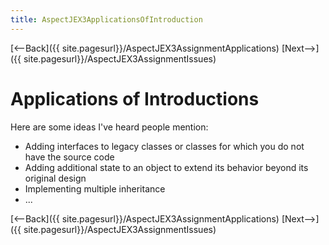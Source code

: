 ```yaml
---
title: AspectJEX3ApplicationsOfIntroduction
---
```

[<--Back]({{ site.pagesurl}}/AspectJEX3AssignmentApplications) [Next-->]({{ site.pagesurl}}/AspectJEX3AssignmentIssues)

# Applications of Introductions

Here are some ideas I've heard people mention:
* Adding interfaces to legacy classes or classes for which you do not have the source code
* Adding additional state to an object to extend its behavior beyond its original design
* Implementing multiple inheritance
* ...

[<--Back]({{ site.pagesurl}}/AspectJEX3AssignmentApplications) [Next-->]({{ site.pagesurl}}/AspectJEX3AssignmentIssues)

